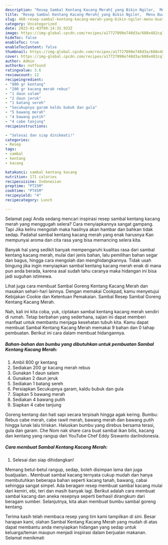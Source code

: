 ```yaml
---
description: "Resep Sambal Kentang Kacang Merah{ yang Bikin Ngiler,  Menu Buat lebaran"
title: "Resep Sambal Kentang Kacang Merah{ yang Bikin Ngiler,  Menu Buat lebaran"
slug: 460-resep-sambal-kentang-kacang-merah-yang-bikin-ngiler-menu-buat-lebaran
category: Uncategorized
date: 2023-01-03T09:14:32.933Z
image: https://img-global.cpcdn.com/recipes/a17727090e748d3a/680x482cq70/sambal-kentang-kacang-merah-foto-resep-utama.jpg
hideToc: false
enableToc: true
enableTocContent: false
thumbnail: https://img-global.cpcdn.com/recipes/a17727090e748d3a/680x482cq70/sambal-kentang-kacang-merah-foto-resep-utama.jpg
cover: https://img-global.cpcdn.com/recipes/a17727090e748d3a/680x482cq70/sambal-kentang-kacang-merah-foto-resep-utama.jpg
author: Admin
authorAv: notfound
ratingvalue: 3.6
reviewcount: 12
recipeingredient:
- "800 gr kentang"
- "200 gr kacang merah rebus"
- "1 daun salam"
- "2 daun jeruk"
- "1 batang sereh"
- "Secukupnya garam kaldu bubuk dan gula"
- "5 bawang merah"
- "4 bawang putih"
- "4 cabe tanjung"
recipeinstructions:

- "Selesai dan siap dinikmati!"
categories:
- Resep
tags:
- sambal
- kentang
- kacang

katakunci: sambal kentang kacang 
nutrition: 171 calories
recipecuisine: Indonesian
preptime: "PT25M"
cooktime: "PT45M"
recipeyield: "4"
recipecategory: Lunch

---
```



Selamat pagi Anda sedang mencari inspirasi resep sambal kentang kacang merah yang menggugah selera? Cara menyiapkannya sangat gampang. Tapi Jika keliru mengolah maka hasilnya akan hambar dan bahkan tidak sedap. Padahal sambal kentang kacang merah yang enak harusnya Kan mempunyai aroma dan cita rasa yang bisa memancing selera kita.


Banyak hal yang sedikit banyak mempengaruhi kualitas rasa dari sambal kentang kacang merah, mulai dari jenis bahan, lalu pemilihan bahan segar dan bagus, hingga cara mengolah dan menghidangkannya. Tidak usah bingung jika ingin menyiapkan sambal kentang kacang merah enak di mana pun anda berada, karena asal sudah tahu caranya maka hidangan ini bisa jadi suguhan istimewa.

Lihat juga cara membuat Sambal Goreng Kentang Kacang Merah dan masakan sehari-hari lainnya. Dengan memakai Cookpad, kamu menyetujui Kebijakan Cookie dan Ketentuan Pemakaian. Sambal Resep Sambal Goreng Kentang Kacang Merah.


Nah, kali ini kita coba, yuk, ciptakan sambal kentang kacang merah sendiri di rumah. Tetap berbahan yang sederhana, sajian ini dapat memberi manfaat untuk membantu menjaga kesehatan tubuh kita. Kamu dapat membuat Sambal Kentang Kacang Merah memakai 9 bahan dan 0 tahap pembuatan. Berikut ini cara dalam membuat hidangannya.

<!--inarticleads1-->

##### Bahan-bahan dan bumbu yang dibutuhkan untuk pembuatan Sambal Kentang Kacang Merah:

1. Ambil 800 gr kentang
1. Sediakan 200 gr kacang merah rebus
1. Gunakan 1 daun salam
1. Gunakan 2 daun jeruk
1. Sediakan 1 batang sereh
1. Persiapkan Secukupnya garam, kaldu bubuk dan gula
1. Siapkan 5 bawang merah
1. Sediakan 4 bawang putih
1. Siapkan 4 cabe tanjung


Goreng kentang dan hati sapi secara terpisah hingga agak kering. Bumbu: Rebus cabe merah, cabe rawit merah, bawang merah dan bawang putih hingga lunak lalu tiriskan. Haluskan bumbu yang direbus bersama terasi, gula dan garam. Che Nom nak share cara buat sambal ikan bilis, kacang dan kentang yang rangup dari YouTube Chef Eddy Siswanto dariIndonesia. 

<!--inarticleads2-->

##### Cara membuat Sambal Kentang Kacang Merah:


1. Selesai dan siap dihidangkan!

Memang betul-betul rangup, sedap, boleh disimpan lama dan juga buatjualan.. Membuat sambal kacang ternyata cukup mudah dan hanya membutuhkan beberapa bahan seperti kacang tanah, bawang, cabai sehingga sangat simpel. Ada beragam resep membuat sambal kacang mulai dari kemiri, ebi, teri dan masih banyak lagi. Berikut adalah cara membuat sambal kacang dan aneka resepnya seperti berhasil dirangkum dari beragam sumber. Selanjutnya, kita akan membuat bumbu sambal goreng kentang. 

Terima kasih telah membaca resep yang tim kami tampilkan di sini. Besar harapan kami, olahan Sambal Kentang Kacang Merah yang mudah di atas dapat membantu anda menyiapkan hidangan yang sedap untuk keluarga/teman maupun menjadi inspirasi dalam berjualan makanan. Selamat menikmati

